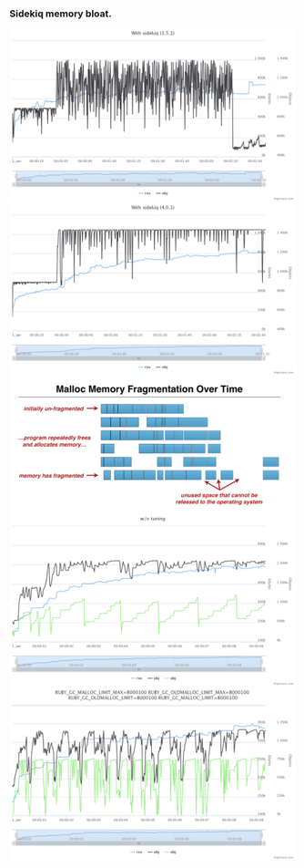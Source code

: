 ### Sidekiq memory bloat.
![](https://raw.githubusercontent.com/CoolElvis/sidekiq_memory_bloat/master/chart%20(1).png)
![](https://raw.githubusercontent.com/CoolElvis/sidekiq_memory_bloat/master/chart%20(2).png)
![](https://raw.githubusercontent.com/CoolElvis/sidekiq_memory_bloat/master/malloc_memory_fragmentation.png)
![](https://raw.githubusercontent.com/CoolElvis/sidekiq_memory_bloat/master/chart%20(6).png)
![](https://raw.githubusercontent.com/CoolElvis/sidekiq_memory_bloat/master/chart%20(5).png)
